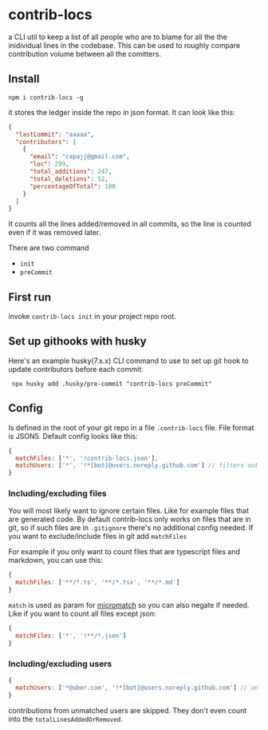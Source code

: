 # contrib-locs

a CLI util to keep a list of all people who are to blame for all the the inidividual lines in the codebase. This can be used to roughly compare contribution volume between all the comitters.

## Install

```
npm i contrib-locs -g
```

it stores the ledger inside the repo in json format. It can look like this:

```json
{
  "lastCommit": "aaaaa",
  "contributors": [
    {
      "email": "capajj@gmail.com",
      "loc": 299,
      "total_additions": 247,
      "total_deletions": 52,
      "percentageOfTotal": 100
    }
  ]
}
```

It counts all the lines added/removed in all commits, so the line is counted even if it was removed later.

There are two command

- `init`
- `preCommit`

## First run

invoke `contrib-locs init` in your project repo root.

## Set up githooks with husky

Here's an example husky(7.x.x) CLI command to use to set up git hook to update contributors before each commit:

```
 npx husky add .husky/pre-commit "contrib-locs preCommit"
```

## Config

Is defined in the root of your git repo in a file `.contrib-locs` file. File format is JSON5.
Default config looks like this:

```js
{
  matchFiles: ['*', '!contrib-locs.json'],
  matchUsers: ['*', '!*[bot]@users.noreply.github.com'] // filters out github bots
}
```

### Including/excluding files

You will most likely want to ignore certain files. Like for example files that are generated code.
By default contrib-locs only works on files that are in git, so if such files are in `.gitignore` there's no additional config needed.
If you want to exclude/include files in git add `matchFiles`

For example if you only want to count files that are typescript files and markdown, you can use this:

```js
{
  matchFiles: ['**/*.ts', '**/*.tsx', '**/*.md']
}
```

`match` is used as param for [micromatch](https://www.npmjs.com/package/micromatch) so you can also negate if needed. Like if you want to count all files except json:

```js
{
  matchFiles: ['*', '!**/*.json']
}
```

### Including/excluding users

```js
{
  matchUsers: ['*@uber.com', '!*[bot]@users.noreply.github.com'] // only people from uber domain will get counted, bots will be ignored
}
```

contributions from unmatched users are skipped. They don't even count into the `totalLinesAddedOrRemoved`.
